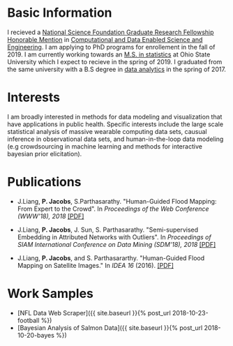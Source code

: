# Basic Information

 I recieved a [National Science Foundation Graduate Research Fellowship Honorable Mention](https://stat.osu.edu/news/data-analytics-major-peter-jacobs-honored-national-science-foundation) in [Computational and Data Enabled Science and Engineering](https://www.nsf.gov/funding/pgm_summ.jsp?pims_id=504813). I am applying to PhD programs for enrollement in the fall of 2019. I am currently working towards an [M.S. in statistics](https://stat.osu.edu) at Ohio State University which I expect to recieve in the spring of 2019. I graduated from the same university with a B.S degree in [data analytics](https://data-analytics.osu.edu) in the spring of 2017.

# Interests

I am broadly interested in methods for data modeling and visualization that have applications in public health. Specific interests include the large scale statistical analysis of massive wearable computing data sets, causual inference in observational data sets, and human-in-the-loop data modeling (e.g crowdsourcing in machine learning and methods for interactive bayesian prior elicitation).

# Publications

* J.Liang, **P. Jacobs**, S.Parthasarathy. "Human-Guided Flood Mapping: From Expert to the Crowd". In *Proceedings of the Web Conference (WWW'18), 2018* [[PDF]](/assets/CHUG_FM.pdf)
<!--* [Click here to learn more about my specific contributions to this project]({{ site.baseurl }}{% post_url 2018-10-20-HUGFM %})-->

* J.Liang, **P. Jacobs**, J. Sun, S. Parthasarathy. "Semi-supervised Embedding in Attributed Networks with Outliers". In *Proceedings of SIAM International Conference on Data Mining (SDM'18), 2018* [[PDF]](https://arxiv.org/pdf/1703.08100.pdf)

* J.Liang, **P. Jacobs**, and S. Parthasararthy. "Human-Guided Flood Mapping on Satellite Images." In *IDEA 16* (2016). [[PDF]](http://poloclub.gatech.edu/idea2016/papers/p76-liang.pdf)

<!---
# Ideas

* [Project Idea 1]({{ site.baseurl }}{% post_url 2018-10-20-idea1 %})
* [Project Idea 2]({{ site.baseurl }}{% post_url 2018-10-21-idea2 %})
--->

# Work Samples

* [NFL Data Web Scraper]({{ site.baseurl }}{% post_url 2018-10-23-football %})
* [Bayesian Analysis of Salmon Data]({{ site.baseurl }}{% post_url 2018-10-20-bayes %})
